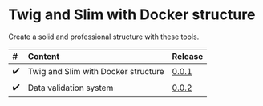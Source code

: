 # Twig and Slim with Docker structure
Create a solid and professional structure with these tools.


|   #                        | Content                                       | Release                    |
|:---------------------------|:----------------------------------------------|:---------------------------|
| :heavy_check_mark:         | Twig and Slim with Docker structure           | [0.0.1](https://github.com/edsonjuniornarvaes/twig-slim-docker-structure/releases/tag/0.0.1) 
| :heavy_check_mark:         | Data validation system                        | [0.0.2](https://github.com/edsonjuniornarvaes/twig-slim-docker-structure/releases/tag/0.0.2) 


